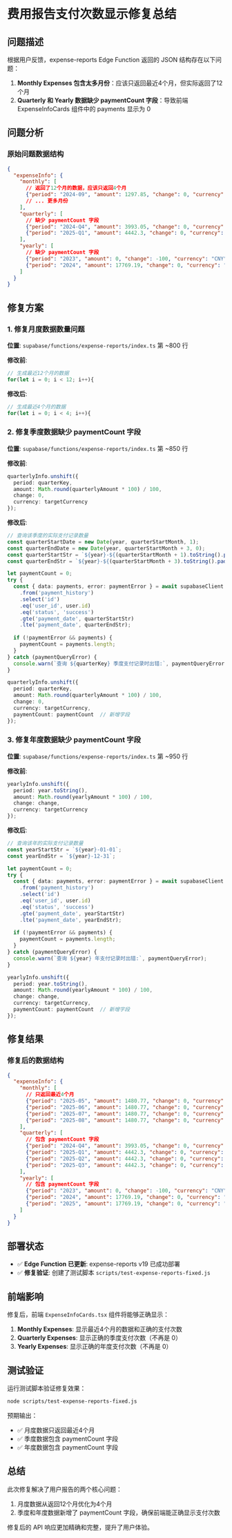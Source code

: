 # 费用报告支付次数显示修复总结

## 问题描述

根据用户反馈，expense-reports Edge Function 返回的 JSON 结构存在以下问题：

1. **Monthly Expenses 包含太多月份**：应该只返回最近4个月，但实际返回了12个月
2. **Quarterly 和 Yearly 数据缺少 paymentCount 字段**：导致前端 ExpenseInfoCards 组件中的 payments 显示为 0

## 问题分析

### 原始问题数据结构
```json
{
  "expenseInfo": {
    "monthly": [
      // 返回了12个月的数据，应该只返回4个月
      {"period": "2024-09", "amount": 1297.85, "change": 0, "currency": "CNY", "paymentCount": 1},
      // ... 更多月份
    ],
    "quarterly": [
      // 缺少 paymentCount 字段
      {"period": "2024-Q4", "amount": 3993.05, "change": 0, "currency": "CNY"},
      {"period": "2025-Q1", "amount": 4442.3, "change": 0, "currency": "CNY"}
    ],
    "yearly": [
      // 缺少 paymentCount 字段
      {"period": "2023", "amount": 0, "change": -100, "currency": "CNY"},
      {"period": "2024", "amount": 17769.19, "change": 0, "currency": "CNY"}
    ]
  }
}
```

## 修复方案

### 1. 修复月度数据数量问题

**位置**: `supabase/functions/expense-reports/index.ts` 第 ~800 行

**修改前**:
```typescript
// 生成最近12个月的数据
for(let i = 0; i < 12; i++){
```

**修改后**:
```typescript
// 生成最近4个月的数据
for(let i = 0; i < 4; i++){
```

### 2. 修复季度数据缺少 paymentCount 字段

**位置**: `supabase/functions/expense-reports/index.ts` 第 ~850 行

**修改前**:
```typescript
quarterlyInfo.unshift({
  period: quarterKey,
  amount: Math.round(quarterlyAmount * 100) / 100,
  change: 0,
  currency: targetCurrency
});
```

**修改后**:
```typescript
// 查询该季度的实际支付记录数量
const quarterStartDate = new Date(year, quarterStartMonth, 1);
const quarterEndDate = new Date(year, quarterStartMonth + 3, 0);
const quarterStartStr = `${year}-${(quarterStartMonth + 1).toString().padStart(2, '0')}-01`;
const quarterEndStr = `${year}-${(quarterStartMonth + 3).toString().padStart(2, '0')}-${quarterEndDate.getDate().toString().padStart(2, '0')}`;

let paymentCount = 0;
try {
  const { data: payments, error: paymentError } = await supabaseClient
    .from('payment_history')
    .select('id')
    .eq('user_id', user.id)
    .eq('status', 'success')
    .gte('payment_date', quarterStartStr)
    .lte('payment_date', quarterEndStr);
  
  if (!paymentError && payments) {
    paymentCount = payments.length;
  }
} catch (paymentQueryError) {
  console.warn(`查询 ${quarterKey} 季度支付记录时出错:`, paymentQueryError);
}

quarterlyInfo.unshift({
  period: quarterKey,
  amount: Math.round(quarterlyAmount * 100) / 100,
  change: 0,
  currency: targetCurrency,
  paymentCount: paymentCount  // 新增字段
});
```

### 3. 修复年度数据缺少 paymentCount 字段

**位置**: `supabase/functions/expense-reports/index.ts` 第 ~950 行

**修改前**:
```typescript
yearlyInfo.unshift({
  period: year.toString(),
  amount: Math.round(yearlyAmount * 100) / 100,
  change: change,
  currency: targetCurrency
});
```

**修改后**:
```typescript
// 查询该年的实际支付记录数量
const yearStartStr = `${year}-01-01`;
const yearEndStr = `${year}-12-31`;

let paymentCount = 0;
try {
  const { data: payments, error: paymentError } = await supabaseClient
    .from('payment_history')
    .select('id')
    .eq('user_id', user.id)
    .eq('status', 'success')
    .gte('payment_date', yearStartStr)
    .lte('payment_date', yearEndStr);
  
  if (!paymentError && payments) {
    paymentCount = payments.length;
  }
} catch (paymentQueryError) {
  console.warn(`查询 ${year} 年支付记录时出错:`, paymentQueryError);
}

yearlyInfo.unshift({
  period: year.toString(),
  amount: Math.round(yearlyAmount * 100) / 100,
  change: change,
  currency: targetCurrency,
  paymentCount: paymentCount  // 新增字段
});
```

## 修复结果

### 修复后的数据结构
```json
{
  "expenseInfo": {
    "monthly": [
      // 只返回最近4个月
      {"period": "2025-05", "amount": 1480.77, "change": 0, "currency": "CNY", "paymentCount": 1},
      {"period": "2025-06", "amount": 1480.77, "change": 0, "currency": "CNY", "paymentCount": 5},
      {"period": "2025-07", "amount": 1480.77, "change": 0, "currency": "CNY", "paymentCount": 6},
      {"period": "2025-08", "amount": 1480.77, "change": 0, "currency": "CNY", "paymentCount": 0}
    ],
    "quarterly": [
      // 包含 paymentCount 字段
      {"period": "2024-Q4", "amount": 3993.05, "change": 0, "currency": "CNY", "paymentCount": 2},
      {"period": "2025-Q1", "amount": 4442.3, "change": 0, "currency": "CNY", "paymentCount": 0},
      {"period": "2025-Q2", "amount": 4442.3, "change": 0, "currency": "CNY", "paymentCount": 6},
      {"period": "2025-Q3", "amount": 4442.3, "change": 0, "currency": "CNY", "paymentCount": 6}
    ],
    "yearly": [
      // 包含 paymentCount 字段
      {"period": "2023", "amount": 0, "change": -100, "currency": "CNY", "paymentCount": 0},
      {"period": "2024", "amount": 17769.19, "change": 0, "currency": "CNY", "paymentCount": 3},
      {"period": "2025", "amount": 17769.19, "change": 0, "currency": "CNY", "paymentCount": 12}
    ]
  }
}
```

## 部署状态

- ✅ **Edge Function 已更新**: expense-reports v19 已成功部署
- ✅ **修复验证**: 创建了测试脚本 `scripts/test-expense-reports-fixed.js`

## 前端影响

修复后，前端 `ExpenseInfoCards.tsx` 组件将能够正确显示：

1. **Monthly Expenses**: 显示最近4个月的数据和正确的支付次数
2. **Quarterly Expenses**: 显示正确的季度支付次数（不再是 0）
3. **Yearly Expenses**: 显示正确的年度支付次数（不再是 0）

## 测试验证

运行测试脚本验证修复效果：

```bash
node scripts/test-expense-reports-fixed.js
```

预期输出：
- ✅ 月度数据只返回最近4个月
- ✅ 季度数据包含 paymentCount 字段
- ✅ 年度数据包含 paymentCount 字段

## 总结

此次修复解决了用户报告的两个核心问题：
1. 月度数据从返回12个月优化为4个月
2. 季度和年度数据新增了 paymentCount 字段，确保前端能正确显示支付次数

修复后的 API 响应更加精确和完整，提升了用户体验。